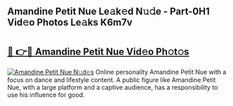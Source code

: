 ## Amandine Petit Nue Le𝚊k𝚎d N𝚞𝚍e - Part-0H1 Vid𝚎o Photos Le𝚊ks K6m7v

# <h2><a href="http://fb4vaf.evod.top/?m=Amandine+Petit+Nue">🔗 👉🔴 Amandine Petit Nue Vid𝚎o Ph𝚘t𝚘s</a></h2>

[![Amandine Petit Nue N𝚞d𝚎s](https://i.imgur.com/8V9OHl7.gif)](http://fb4vaf.evod.top/?m=Amandine+Petit+Nue)
Online personality Amandine Petit Nue with a focus on dance and lifestyle content. A public figure like Amandine Petit Nue, with a large platform and a captive audience, has a responsibility to use his influence for good. 
